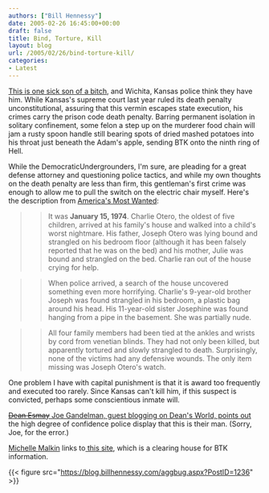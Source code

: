 ```yaml
---
authors: ["Bill Hennessy"]
date: 2005-02-26 16:45:00+00:00
draft: false
title: Bind, Torture, Kill
layout: blog
url: /2005/02/26/bind-torture-kill/
categories:
- Latest
---
```


[This is one sick son of a bitch](https://www.msnbc.msn.com/id/6988048/), and Wichita, Kansas police think they have him. While Kansas's supreme court last year ruled its death penalty unconstitutional, assuring that this vermin escapes state execution, his crimes carry the prison code death penalty. Barring permanent isolation in solitary confinement, some felon a step up on the murderer food chain will jam a rusty spoon handle still bearing spots of dried mashed potatoes into his throat just beneath the Adam's apple, sending BTK onto the ninth ring of Hell.




While the DemocraticUndergrounders, I'm sure, are pleading for a great defense attorney and questioning police tactics, and while my own thoughts on the death penalty are less than firm, this gentleman's first crime was enough to allow me to pull the switch on the electric chair myself. Here's the description from [America's Most Wanted](https://www.amw.com/fugitives/case.cfm?id=26563):




> 

> 
> > 

>> 
>> It was **January 15, 1974**. Charlie Otero, the oldest of five children, arrived at his family's house and walked into a child's worst nightmare. His father, Joseph Otero was lying bound and strangled on his bedroom floor (although it has been falsely reported that he was on the bed) and his mother, Julie was bound and strangled on the bed. Charlie ran out of the house crying for help.
>> 
>> 

>> 
>> When police arrived, a search of the house uncovered something even more horrifying. Charlie's 9-year-old brother Joseph was found strangled in his bedroom, a plastic bag around his head. His 11-year-old sister Josephine was found hanging from a pipe in the basement. She was partially nude. 
>> 
>> 

>> 
>> All four family members had been tied at the ankles and wrists by cord from venetian blinds. They had not only been killed, but apparently tortured and slowly strangled to death. Surprisingly, none of the victims had any defensive wounds. The only item missing was Joseph Otero's watch.
>> 
>> 
> 
> 




One problem I have with capital punishment is that it is award too frequently and executed too rarely. Since Kansas can't kill him, if this suspect is convicted, perhaps some conscientious inmate will.




[<strike>Dean Esmay</strike> Joe Gandelman, guest blogging on Dean's World, points out ](https://www.deanesmay.com/posts/1109437285.shtml)the high degree of confidence police display that this is their man. (Sorry, Joe, for the error.)




[Michelle Malkin](https://michellemalkin.com/archives/001603.htm) links to[ this site](https://btk-profiles.blogspot.com/2005/02/btk-2004-2005-communications.html), which is a clearing house for BTK information.




{{< figure src="https://blog.billhennessy.com/aggbug.aspx?PostID=1236" >}}

